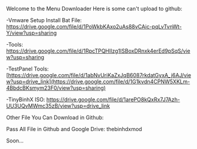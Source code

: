 Welcome to the Menu Downloader
Here is some can't upload to github:

-Vmware Setup Install Bat File: https://drive.google.com/file/d/1PoWkbKAxo2uAs88vCAic-pqLvTvnWt-Y/view?usp=sharing

-Tools: https://drive.google.com/file/d/1RpcTPQHIIzg1ISBoxDRnxk4erEd9pSqS/view?usp=sharing

-TestPanel Tools: [https://drive.google.com/file/d/1abNvUriKaZxJqB6087rkdatGyxA_j6AJ/view?usp=drive_link](https://drive.google.com/file/d/1G1kvdn4CPNW5XKLm-4BbdcBKsmym23F0/view?usp=sharing)

-TinyBinhX ISO: https://drive.google.com/file/d/1arePO8kQxRx7J7Azh-UU3UQvMWmc35zB/view?usp=drive_link

Other File You Can Download in Github:

Pass All File in Github and Google Drive: thebinhdxmod

Soon...
